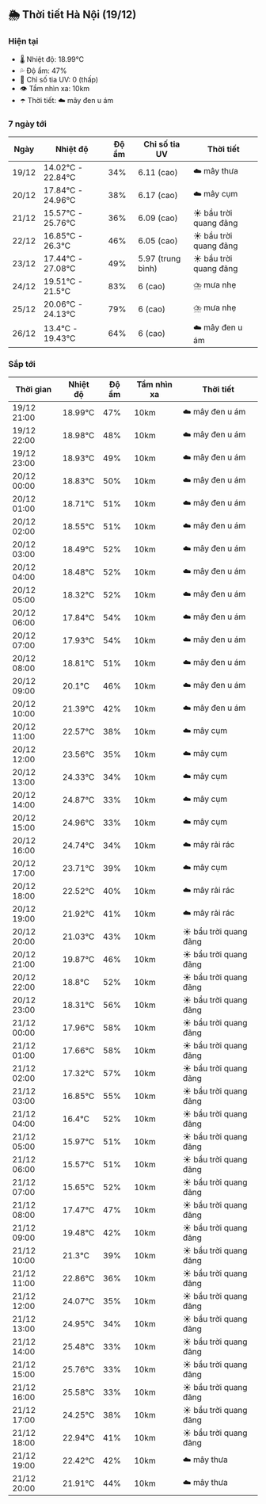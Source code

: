 ## 🌦️ Thời tiết Hà Nội (19/12)

### Hiện tại

- 🌡️ Nhiệt độ: 18.99℃
- 💦 Độ ẩm: 47%
- 🌟 Chỉ số tia UV: 0 (thấp)
- 👁️ Tầm nhìn xa: 10km
- ☂️ Thời tiết: ☁️ mây đen u ám

### 7 ngày tới

| Ngày | Nhiệt độ | Độ ẩm | Chỉ số tia UV | Thời tiết |
| --- | --- | --- | --- | --- |
| 19/12 | 14.02℃ - 22.84℃ | 34% | 6.11 (cao) | ☁️ mây thưa |
| 20/12 | 17.84℃ - 24.96℃ | 38% | 6.17 (cao) | ☁️ mây cụm |
| 21/12 | 15.57℃ - 25.76℃ | 36% | 6.09 (cao) | ☀️ bầu trời quang đãng |
| 22/12 | 16.85℃ - 26.3℃ | 46% | 6.05 (cao) | ☀️ bầu trời quang đãng |
| 23/12 | 17.44℃ - 27.08℃ | 49% | 5.97 (trung bình) | ☀️ bầu trời quang đãng |
| 24/12 | 19.51℃ - 21.5℃ | 83% | 6 (cao) | ⛈️ mưa nhẹ |
| 25/12 | 20.06℃ - 24.13℃ | 79% | 6 (cao) | ⛈️ mưa nhẹ |
| 26/12 | 13.4℃ - 19.43℃ | 64% | 6 (cao) | ☁️ mây đen u ám |

### Sắp tới

| Thời gian | Nhiệt độ | Độ ẩm | Tầm nhìn xa | Thời tiết |
| --- | --- | --- | --- | --- |
| 19/12 21:00 | 18.99℃ | 47% | 10km | ☁️ mây đen u ám |
| 19/12 22:00 | 18.98℃ | 48% | 10km | ☁️ mây đen u ám |
| 19/12 23:00 | 18.93℃ | 49% | 10km | ☁️ mây đen u ám |
| 20/12 00:00 | 18.83℃ | 50% | 10km | ☁️ mây đen u ám |
| 20/12 01:00 | 18.71℃ | 51% | 10km | ☁️ mây đen u ám |
| 20/12 02:00 | 18.55℃ | 51% | 10km | ☁️ mây đen u ám |
| 20/12 03:00 | 18.49℃ | 52% | 10km | ☁️ mây đen u ám |
| 20/12 04:00 | 18.48℃ | 52% | 10km | ☁️ mây đen u ám |
| 20/12 05:00 | 18.32℃ | 52% | 10km | ☁️ mây đen u ám |
| 20/12 06:00 | 17.84℃ | 54% | 10km | ☁️ mây đen u ám |
| 20/12 07:00 | 17.93℃ | 54% | 10km | ☁️ mây đen u ám |
| 20/12 08:00 | 18.81℃ | 51% | 10km | ☁️ mây đen u ám |
| 20/12 09:00 | 20.1℃ | 46% | 10km | ☁️ mây đen u ám |
| 20/12 10:00 | 21.39℃ | 42% | 10km | ☁️ mây đen u ám |
| 20/12 11:00 | 22.57℃ | 38% | 10km | ☁️ mây cụm |
| 20/12 12:00 | 23.56℃ | 35% | 10km | ☁️ mây cụm |
| 20/12 13:00 | 24.33℃ | 34% | 10km | ☁️ mây cụm |
| 20/12 14:00 | 24.87℃ | 33% | 10km | ☁️ mây cụm |
| 20/12 15:00 | 24.96℃ | 33% | 10km | ☁️ mây cụm |
| 20/12 16:00 | 24.74℃ | 34% | 10km | ☁️ mây rải rác |
| 20/12 17:00 | 23.71℃ | 39% | 10km | ☁️ mây cụm |
| 20/12 18:00 | 22.52℃ | 40% | 10km | ☁️ mây rải rác |
| 20/12 19:00 | 21.92℃ | 41% | 10km | ☁️ mây rải rác |
| 20/12 20:00 | 21.03℃ | 43% | 10km | ☀️ bầu trời quang đãng |
| 20/12 21:00 | 19.87℃ | 46% | 10km | ☀️ bầu trời quang đãng |
| 20/12 22:00 | 18.8℃ | 52% | 10km | ☀️ bầu trời quang đãng |
| 20/12 23:00 | 18.31℃ | 56% | 10km | ☀️ bầu trời quang đãng |
| 21/12 00:00 | 17.96℃ | 58% | 10km | ☀️ bầu trời quang đãng |
| 21/12 01:00 | 17.66℃ | 58% | 10km | ☀️ bầu trời quang đãng |
| 21/12 02:00 | 17.32℃ | 57% | 10km | ☀️ bầu trời quang đãng |
| 21/12 03:00 | 16.85℃ | 55% | 10km | ☀️ bầu trời quang đãng |
| 21/12 04:00 | 16.4℃ | 52% | 10km | ☀️ bầu trời quang đãng |
| 21/12 05:00 | 15.97℃ | 51% | 10km | ☀️ bầu trời quang đãng |
| 21/12 06:00 | 15.57℃ | 51% | 10km | ☀️ bầu trời quang đãng |
| 21/12 07:00 | 15.65℃ | 52% | 10km | ☀️ bầu trời quang đãng |
| 21/12 08:00 | 17.47℃ | 47% | 10km | ☀️ bầu trời quang đãng |
| 21/12 09:00 | 19.48℃ | 42% | 10km | ☀️ bầu trời quang đãng |
| 21/12 10:00 | 21.3℃ | 39% | 10km | ☀️ bầu trời quang đãng |
| 21/12 11:00 | 22.86℃ | 36% | 10km | ☀️ bầu trời quang đãng |
| 21/12 12:00 | 24.07℃ | 35% | 10km | ☀️ bầu trời quang đãng |
| 21/12 13:00 | 24.95℃ | 34% | 10km | ☀️ bầu trời quang đãng |
| 21/12 14:00 | 25.48℃ | 33% | 10km | ☀️ bầu trời quang đãng |
| 21/12 15:00 | 25.76℃ | 33% | 10km | ☀️ bầu trời quang đãng |
| 21/12 16:00 | 25.58℃ | 33% | 10km | ☀️ bầu trời quang đãng |
| 21/12 17:00 | 24.25℃ | 38% | 10km | ☀️ bầu trời quang đãng |
| 21/12 18:00 | 22.94℃ | 41% | 10km | ☀️ bầu trời quang đãng |
| 21/12 19:00 | 22.42℃ | 42% | 10km | ☁️ mây thưa |
| 21/12 20:00 | 21.91℃ | 44% | 10km | ☁️ mây thưa |
